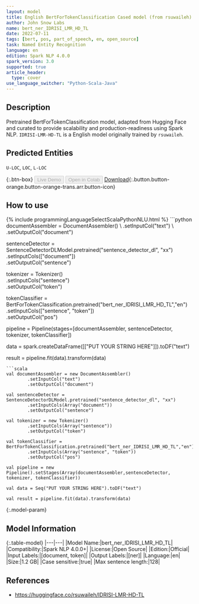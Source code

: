 ```yaml
---
layout: model
title: English BertForTokenClassification Cased model (from rsuwaileh)
author: John Snow Labs
name: bert_ner_IDRISI_LMR_HD_TL
date: 2022-07-11
tags: [bert, pos, part_of_speech, en, open_source]
task: Named Entity Recognition
language: en
edition: Spark NLP 4.0.0
spark_version: 3.0
supported: true
article_header:
  type: cover
use_language_switcher: "Python-Scala-Java"
---
```


## Description

Pretrained BertForTokenClassification model, adapted from Hugging Face and curated to provide scalability and production-readiness using Spark NLP. `IDRISI-LMR-HD-TL` is a English model originally trained by `rsuwaileh`.

## Predicted Entities

`U-LOC`, `LOC`, `L-LOC`

{:.btn-box}
<button class="button button-orange" disabled>Live Demo</button>
<button class="button button-orange" disabled>Open in Colab</button>
[Download](https://s3.amazonaws.com/auxdata.johnsnowlabs.com/public/models/bert_ner_IDRISI_LMR_HD_TL_en_4.0.0_3.0_1657526835202.zip){:.button.button-orange.button-orange-trans.arr.button-icon}

## How to use



<div class="tabs-box" markdown="1">
{% include programmingLanguageSelectScalaPythonNLU.html %}
```python
documentAssembler = DocumentAssembler() \
        .setInputCol("text") \
        .setOutputCol("document")

sentenceDetector = SentenceDetectorDLModel.pretrained("sentence_detector_dl", "xx")\
        .setInputCols(["document"])\
        .setOutputCol("sentence")

tokenizer = Tokenizer() \
        .setInputCols("sentence") \
        .setOutputCol("token")

tokenClassifier = BertForTokenClassification.pretrained("bert_ner_IDRISI_LMR_HD_TL","en") \
        .setInputCols(["sentence", "token"]) \
        .setOutputCol("pos")

pipeline = Pipeline(stages=[documentAssembler, sentenceDetector, tokenizer, tokenClassifier])

data = spark.createDataFrame([["PUT YOUR STRING HERE"]]).toDF("text")

result = pipeline.fit(data).transform(data)
```
```scala
val documentAssembler = new DocumentAssembler() 
        .setInputCol("text") 
        .setOutputCol("document")

val sentenceDetector = SentenceDetectorDLModel.pretrained("sentence_detector_dl", "xx")
        .setInputCols(Array("document"))
        .setOutputCol("sentence")

val tokenizer = new Tokenizer() 
        .setInputCols(Array("sentence"))
        .setOutputCol("token")

val tokenClassifier = BertForTokenClassification.pretrained("bert_ner_IDRISI_LMR_HD_TL","en") 
        .setInputCols(Array("sentence", "token")) 
        .setOutputCol("pos")

val pipeline = new Pipeline().setStages(Array(documentAssembler,sentenceDetector, tokenizer, tokenClassifier))

val data = Seq("PUT YOUR STRING HERE").toDF("text")

val result = pipeline.fit(data).transform(data)
```
</div>

{:.model-param}
## Model Information

{:.table-model}
|---|---|
|Model Name:|bert_ner_IDRISI_LMR_HD_TL|
|Compatibility:|Spark NLP 4.0.0+|
|License:|Open Source|
|Edition:|Official|
|Input Labels:|[document, token]|
|Output Labels:|[ner]|
|Language:|en|
|Size:|1.2 GB|
|Case sensitive:|true|
|Max sentence length:|128|

## References

- https://huggingface.co/rsuwaileh/IDRISI-LMR-HD-TL
